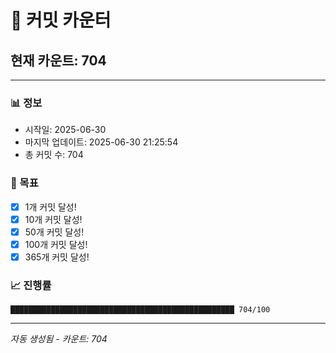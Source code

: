 # 🔢 커밋 카운터

## 현재 카운트: 704

---

### 📊 정보
- 시작일: 2025-06-30
- 마지막 업데이트: 2025-06-30 21:25:54
- 총 커밋 수: 704

### 🎯 목표
- [x] 1개 커밋 달성!
- [x] 10개 커밋 달성!
- [x] 50개 커밋 달성!
- [x] 100개 커밋 달성!
- [x] 365개 커밋 달성!

### 📈 진행률
```
██████████████████████████████████████████████████ 704/100
```

---
*자동 생성됨 - 카운트: 704*

